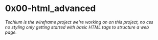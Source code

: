 # 0x00-html_advanced
###### Techium is the wireframe project we're working on on this project, no css no styling only getting started with basic HTML tags to structure a web page.